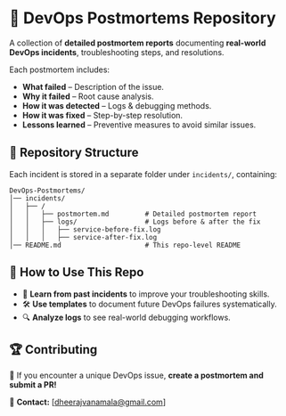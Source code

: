 # 🚀 DevOps Postmortems Repository  

A collection of **detailed postmortem reports** documenting **real-world DevOps incidents**, troubleshooting steps, and resolutions.  

Each postmortem includes:  
- **What failed** – Description of the issue.  
- **Why it failed** – Root cause analysis.  
- **How it was detected** – Logs & debugging methods.  
- **How it was fixed** – Step-by-step resolution.  
- **Lessons learned** – Preventive measures to avoid similar issues.  

## 📂 Repository Structure  
Each incident is stored in a separate folder under `incidents/`, containing:  

```
DevOps-Postmortems/
│── incidents/
│   ├── /
│   │   ├── postmortem.md         # Detailed postmortem report
│   │   ├── logs/                 # Logs before & after the fix
│   │   │   ├── service-before-fix.log
│   │   │   ├── service-after-fix.log
│── README.md                     # This repo-level README
```

## 📌 How to Use This Repo  
- 📖 **Learn from past incidents** to improve your troubleshooting skills.  
- 🛠 **Use templates** to document future DevOps failures systematically.  
- 🔍 **Analyze logs** to see real-world debugging workflows.  

## 🏆 Contributing  
🚀 If you encounter a unique DevOps issue, **create a postmortem and submit a PR!**  

📩 **Contact:** [dheerajvanamala@gmail.com]  